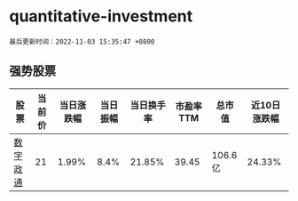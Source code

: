# quantitative-investment

`最后更新时间：2022-11-03 15:35:47 +0800`

## 强势股票

|股票|当前价|当日涨跌幅|当日振幅|当日换手率|市盈率TTM|总市值|近10日涨跌幅|
|----|----|----|----|----|----|----|----|
|[数字政通](https://xueqiu.com/S/SZ300075)|21|1.99%|8.4%|21.85%|39.45|106.6亿|24.33%|
